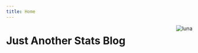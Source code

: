 ```yaml
---
title: Home
---
```


<img src="/img/6.png" style="max-width:15%;min-width:40px;float:right;" alt="luna" />



# Just Another Stats Blog


